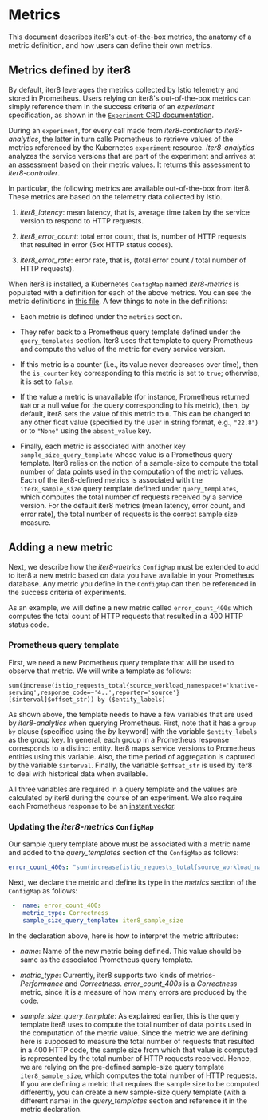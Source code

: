# Metrics

This document describes iter8's out-of-the-box metrics, the anatomy of a metric definition, and how users can define their own metrics.

## Metrics defined by iter8

By default, iter8 leverages the metrics collected by Istio telemetry and stored in Prometheus. Users relying on iter8's out-of-the-box metrics can simply reference them in the success criteria of an _experiment_ specification, as shown in the [`Experiment` CRD documentation](iter8_crd.md).

During an `experiment`, for every call made from  _iter8-controller_ to _iter8-analytics_, the latter in turn calls Prometheus to retrieve values of the metrics referenced by the Kubernetes `experiment` resource. _Iter8-analytics_ analyzes the service versions that are part of the experiment and arrives at an assessment based on their metric values. It returns this assessment to _iter8-controller_.

In particular, the following metrics are available out-of-the-box from iter8. These metrics are based on the telemetry data collected by Istio. 

1. _iter8_latency_: mean latency, that is, average time taken by the service version to respond to HTTP requests.

2. _iter8_error_count_: total error count, that is, number of HTTP requests that resulted in error (5xx HTTP status codes).

3. _iter8_error_rate_: error rate, that is, (total error count / total number of HTTP requests).

When iter8 is installed, a Kubernetes `ConfigMap` named _iter8-metrics_ is populated with a definition for each of the above metrics. You can see the metric definitions in [this file](https://raw.githubusercontent.com/iter8-tools/iter8-controller/master/install/helm/iter8-controller/templates/metrics/iter8_metrics.yaml). A few things to note in the definitions:

- Each metric is defined under the `metrics` section.

- They refer back to a Prometheus query template defined under the `query_templates` section. Iter8 uses that template to query Prometheus and compute the value of the metric for every service version.

- If this metric is a counter (i.e., its value never decreases over time), then the `is_counter` key corresponding to this metric is set to `true`; otherwise, it is set to `false`.

- If the value a metric is unavailable (for instance, Prometheus returned `NaN` or a null value for the query corresponding to his metric), then, by default, iter8 sets the value of this metric to `0`. This can be changed to any other float value (specified by the user in string format, e.g., `"22.8"`) or to `"None"` using the `absent_value` key.

- Finally, each metric is associated with another key `sample_size_query_template` whose value is a Prometheus query template. Iter8 relies on the notion of a sample-size to compute the total number of data points used in the computation of the metric values. Each of the iter8-defined metrics is associated with the `iter8_sample_size` query template defined under `query_templates`, which computes the total number of requests received by a service version. For the default iter8 metrics (mean latency, error count, and error rate), the total number of requests is the correct sample size measure.

## Adding a new metric

Next, we describe how the _iter8-metrics_ `ConfigMap` must be extended to add to iter8 a new metric based on data you have available in your Prometheus database. Any metric you define in the `ConfigMap` can then be referenced in the success criteria of experiments.

As an example, we will define a new metric called `error_count_400s` which computes the total count of HTTP requests that resulted in a 400 HTTP status code.

### Prometheus query template

First, we need a new Prometheus query template that will be used to observe that metric. We will write a template as follows:

```
sum(increase(istio_requests_total{source_workload_namespace!='knative-serving',response_code=~'4..',reporter='source'}[$interval]$offset_str)) by ($entity_labels)
```

As shown above, the template needs to have a few variables that are used by _iter8-analytics_ when querying Prometheus. First, note that it has a `group by` clause (specified using the _by_ keyword) with the variable `$entity_labels` as the group key. In general, each group in a Prometheus response corresponds to a distinct entity. Iter8 maps service versions to Prometheus entities using this variable. Also, the time period of aggregation is captured by the variable `$interval`. Finally, the variable `$offset_str` is used by iter8 to deal with historical data when available.

All three variables are required in a query template and the values are calculated by iter8 during the course of an experiment. We also require each Prometheus response to be an [instant vector](https://prometheus.io/docs/prometheus/latest/querying/basics/).


### Updating the _iter8-metrics_ `ConfigMap`

Our sample query template above must be associated with a metric name and added to the _query_templates_ section of the `ConfigMap` as follows:

```yaml
error_count_400s: "sum(increase(istio_requests_total{source_workload_namespace!='knative-serving',response_code=~'4..',reporter='source'}[$interval]$offset_str)) by ($entity_labels)"
```

Next, we declare the metric and define its type in the _metrics_ section of the `ConfigMap` as follows:

```yaml
 -  name: error_count_400s
    metric_type: Correctness
    sample_size_query_template: iter8_sample_size
```

In the declaration above, here is how to interpret the metric attributes:

  - _name_: Name of the new metric being defined. This value should be same as the associated Prometheus query template.

  - _metric_type_: Currently, iter8 supports two kinds of metrics- _Performance_ and _Correctness_. _error_count_400s_ is a _Correctness_ metric, since it is a measure of how many errors are produced by the code.

  - _sample_size_query_template_: As explained earlier, this is the query template iter8 uses to compute the total number of data points used in the computation of the metric value. Since the metric we are defining here is supposed to measure the total number of requests that resulted in a 400 HTTP code, the sample size from which that value is computed is represented by the total number of HTTP requests received. Hence, we are relying on the pre-defined sample-size query template `iter8_sample_size`, which computes the total number of HTTP requests. If you are defining a metric that requires the sample size to be computed differently, you can create a new sample-size query template (with a different name) in the _query_templates_ section and reference it in the metric declaration.
